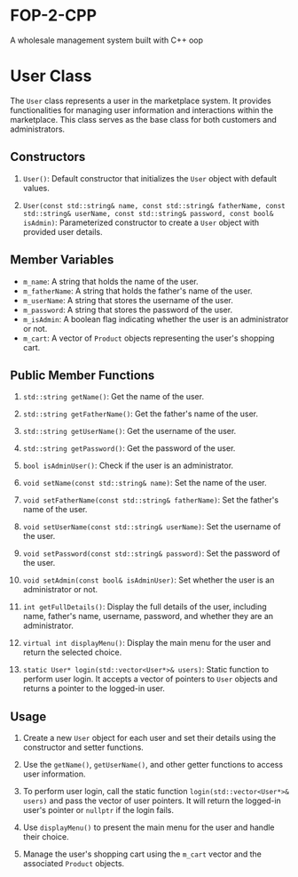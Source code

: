 # FOP-2-CPP
A wholesale management system built with C++ oop


# User Class

The `User` class represents a user in the marketplace system. It provides functionalities for managing user information and interactions within the marketplace. This class serves as the base class for both customers and administrators.

## Constructors

1. `User()`: Default constructor that initializes the `User` object with default values.

2. `User(const std::string& name, const std::string& fatherName, const std::string& userName, const std::string& password, const bool& isAdmin)`: Parameterized constructor to create a `User` object with provided user details.

## Member Variables

- `m_name`: A string that holds the name of the user.
- `m_fatherName`: A string that holds the father's name of the user.
- `m_userName`: A string that stores the username of the user.
- `m_password`: A string that stores the password of the user.
- `m_isAdmin`: A boolean flag indicating whether the user is an administrator or not.
- `m_cart`: A vector of `Product` objects representing the user's shopping cart.

## Public Member Functions

1. `std::string getName()`: Get the name of the user.

2. `std::string getFatherName()`: Get the father's name of the user.

3. `std::string getUserName()`: Get the username of the user.

4. `std::string getPassword()`: Get the password of the user.

5. `bool isAdminUser()`: Check if the user is an administrator.

6. `void setName(const std::string& name)`: Set the name of the user.

7. `void setFatherName(const std::string& fatherName)`: Set the father's name of the user.

8. `void setUserName(const std::string& userName)`: Set the username of the user.

9. `void setPassword(const std::string& password)`: Set the password of the user.

10. `void setAdmin(const bool& isAdminUser)`: Set whether the user is an administrator or not.

11. `int getFullDetails()`: Display the full details of the user, including name, father's name, username, password, and whether they are an administrator.

12. `virtual int displayMenu()`: Display the main menu for the user and return the selected choice.

13. `static User* login(std::vector<User*>& users)`: Static function to perform user login. It accepts a vector of pointers to `User` objects and returns a pointer to the logged-in user.

## Usage

1. Create a new `User` object for each user and set their details using the constructor and setter functions.

2. Use the `getName()`, `getUserName()`, and other getter functions to access user information.

3. To perform user login, call the static function `login(std::vector<User*>& users)` and pass the vector of user pointers. It will return the logged-in user's pointer or `nullptr` if the login fails.

4. Use `displayMenu()` to present the main menu for the user and handle their choice.

5. Manage the user's shopping cart using the `m_cart` vector and the associated `Product` objects.

